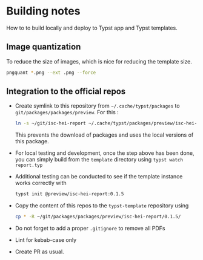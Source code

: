 # Building notes 
How to to build locally and deploy to Typst app and Typst templates.

## Image quantization
To reduce the size of images, which is nice for reducing the template size.

```bash
pngquant *.png --ext .png --force
```

## Integration to the official repos

- Create symlink to this repository from `~/.cache/typst/packages` to `git/packages/packages/preview`. For this : 
    ```bash
    ln -s ~/git/isc-hei-report ~/.cache/typst/packages/preview/isc-hei-report/0.1.5
    ```

    This prevents the download of packages and uses the local versions of this package.

- For local testing and development, once the step above has been done, you can simply build from the `template` directory using `typst watch report.typ`

- Additional testing can be conducted to see if the template instance works correctly with 

    ```bash
    typst init @preview/isc-hei-report:0.1.5
    ```

- Copy the content of this repos to the `typst-template` repository using 

    ```bash
    cp * -R ~/git/packages/packages/preview/isc-hei-report/0.1.5/    
    ```

- Do not forget to add a proper `.gitignore` to remove all PDFs

- Lint for kebab-case only

- Create PR as usual.


